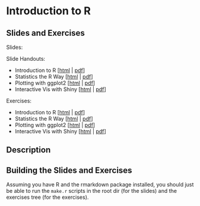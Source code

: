 # Introduction to R


## Slides and Exercises

Slides: 


Slide Handouts: 

* Introduction to R           [[html](http://htmlpreview.github.com/?https://github.com/wrathematics/2015SFSURworkshop/blob/master/01-R.html)       | [pdf](https://github.com/wrathematics/2015hpcRworkshop/blob/master/01-R.pdf?raw=true)] 
* Statistics the R Way        [[html](http://htmlpreview.github.com/?https://github.com/wrathematics/2015SFSURworkshop/blob/master/02-stats.html)   | [pdf](https://github.com/wrathematics/2015hpcRworkshop/blob/master/02-stats.pdf?raw=true)] 
* Plotting with ggplot2       [[html](http://htmlpreview.github.com/?https://github.com/wrathematics/2015SFSURworkshop/blob/master/03-ggplot2.html) | [pdf](https://github.com/wrathematics/2015hpcRworkshop/blob/master/03-ggplot2.pdf?raw=true)]
* Interactive Vis with Shiny  [[html](http://htmlpreview.github.com/?https://github.com/wrathematics/2015SFSURworkshop/blob/master/04-shiny.html)   | [pdf](https://github.com/wrathematics/2015hpcRworkshop/blob/master/04-shiny.pdf?raw=true)]


Exercises:

* Introduction to R           [[html](http://htmlpreview.github.com/?https://github.com/wrathematics/2015SFSURworkshop/blob/master/exercises/01-R.html)       | [pdf](https://github.com/wrathematics/2015hpcRworkshop/blob/master/exercises/01-R.pdf?raw=true)] 
* Statistics the R Way        [[html](http://htmlpreview.github.com/?https://github.com/wrathematics/2015SFSURworkshop/blob/master/exercises/02-stats.html)   | [pdf](https://github.com/wrathematics/2015hpcRworkshop/blob/master/exercises/02-stats.pdf?raw=true)] 
* Plotting with ggplot2       [[html](http://htmlpreview.github.com/?https://github.com/wrathematics/2015SFSURworkshop/blob/master/exercises/03-ggplot2.html) | [pdf](https://github.com/wrathematics/2015hpcRworkshop/blob/master/exercises/03-ggplot2.pdf?raw=true)]
* Interactive Vis with Shiny  [[html](http://htmlpreview.github.com/?https://github.com/wrathematics/2015SFSURworkshop/blob/master/exercises/04-shiny.html)   | [pdf](https://github.com/wrathematics/2015hpcRworkshop/blob/master/exercises/04-shiny.pdf?raw=true)]

## Description



## Building the Slides and Exercises

Assuming you have R and the rmarkdown package installed, you should
just be able to run the `make.r` scripts in the root dir (for the
slides) and the exercises tree (for the exercises).

